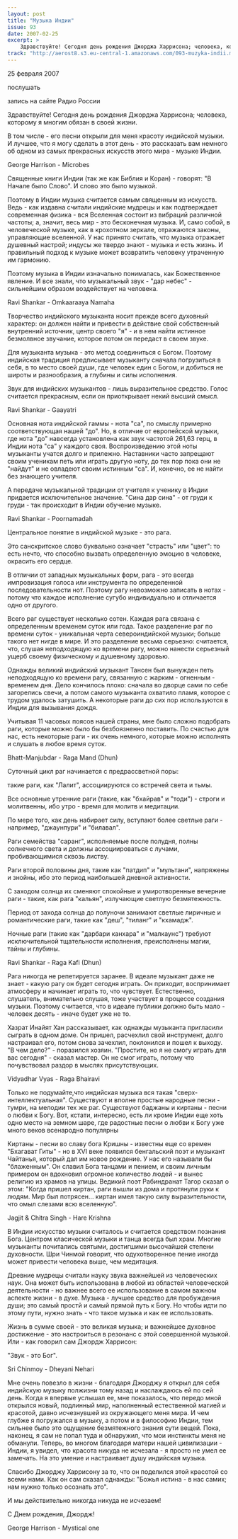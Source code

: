 ```yaml
---
layout: post
title: "Музыка Индии"
issue: 93
date: 2007-02-25
excerpt: >
    Здравствуйте! Сегодня день рождения Джорджа Харрисона; человека, которому я многим обязан в своей жизни.
track: "http://aerost8.s3.eu-central-1.amazonaws.com/093-muzyka-indii.mp3"
---
```


25 февраля 2007

послушать

запись на сайте Радио России

Здравствуйте! Сегодня день рождения Джорджа Харрисона; человека, которому я многим обязан в своей жизни.

В том числе - его песни открыли для меня красоту индийской музыки. И лучшее, что я могу сделать в этот день - это рассказать вам немного об одном из самых прекрасных искусств этого мира - музыке Индии.

George Harrison - Microbes

Священные книги Индии (так же как Библия и Коран) - говорят: "В Начале было Слово". И слово это было музыкой.

Поэтому в Индии музыка считается самым священным из искусств. Ведь - как издавна считали индийские мудрецы и как подтверждает современная физика - вся Вселенная состоит из вибраций различной частоты; а, значит, весь мир - это бесконечная музыка. И, само собой, в человеческой музыке, как в крохотном зеркале, отражаются законы, управляющие вселенной. У нас принято считать, что музыка отражает душевный настрой; индусы же твердо знают - музыка и есть жизнь. И правильный подход к музыке может возвратить человеку утраченную им гармонию.

Поэтому музыка в Индии изначально понималась, как Божественное явление. И все знали, что музыкальный звук - "дар небес" - сильнейшим образом воздействует на человека.

Ravi Shankar - Omkaaraaya Namaha

Творчество индийского музыканта носит прежде всего духовный характер: он должен найти и привести в действие свой собственный внутренний источник, центр своего "я" - и в нем найти истинное безмолвное звучание, которое потом он передаст в своем звуке.

Для музыканта музыка - это метод соединиться с Богом. Поэтому индийская традиция предписывает музыканту сначала погрузиться в себя, в то место своей души, где человек един с Богом, и добиться не широты и разнообразия, а глубины и силы исполнения.

Звук для индийских музыкантов - лишь выразительное средство. Голос считается прекрасным, если он приоткрывает некий высший смысл.

Ravi Shankar - Gaayatri

Основная нота индийской гаммы - нота "са", по смыслу примерно соответствующая нашей "до". Но, в отличие от европейской музыки, где нота "до" навсегда установлена как звук частотой 261,63 герц, в Индии нота "са" у каждого своя. Воспроизведению этой ноты музыканты учатся долго и прилежно. Наставники часто запрещают своим ученикам петь или играть другую ноту, до тех пор пока они не "найдут" и не овладеют своим истинным "са". И, конечно, ее не найти без знающего учителя.

А передаче музыкальной традиции от учителя к ученику в Индии придается исключительное значение. "Сина дар сина" - от груди к груди - так происходит в Индии обучение музыке.

Ravi Shankar - Poornamadah

Центральное понятие в индийской музыке - это рага.

Это санскритское слово буквально означает "страсть" или "цвет": то есть нечто, что способно вызвать определенную эмоцию в человеке, окрасить его сердце.

В отличии от западных музыкальных форм, рага - это всегда импровизация голоса или инструмента по определенной последовательности нот. Поэтому рагу невозможно записать в нотах - потому что каждое исполнение сугубо индивидуально и отличается одно от другого.

Всего раг существует несколько сотен. Каждая рага связана с определенным временем суток или года. Такое разделение раг по времени суток - уникальная черта североиндийской музыки; больше такого нет нигде в мире. И это разделение весьма серьезно: считается, что, слушая неподходящую ко времени рагу, можно нанести серьезный ущерб своему физическому и душевному здоровью.

Однажды великий индийский музыкант Тансен был вынужден петь неподходящую ко времени рагу, связанную с жарким - огненным - временем дня. Дело кончилось плохо: сначала во дворце сами по себе загорелись свечи, а потом самого музыканта охватило пламя, которое с трудом удалось затушить. А некоторые раги до сих пор используются в Индии для вызывания дождя.

Учитывая 11 часовых поясов нашей страны, мне было сложно подобрать раги, которые можно было бы безбоязненно поставить. По счастью для нас, есть некоторые раги - их очень немного, которые можно исполнять и слушать в любое время суток.

Bhatt-Manjubdar - Raga Mand (Dhun)

Суточный цикл раг начинается с предрассветной поры:

такие раги, как "Лалит", ассоциируются со встречей света и тьмы.

Все основные утренние раги (такие, как "бхайрав" и "тоди") - строги и молитвенны, ибо утро - время для молитв и медитации.

По мере того, как день набирает силу, вступают более светлые раги - например, "джаунпури" и "билавал".

Раги семейства "саранг", исполняемые после полудня, полны солнечного света и должны ассоциироваться с лучами, пробивающимися сквозь листву.

Раги второй половины дня, такие как "патдип" и "мультани", напряжены и знойны, ибо это период наибольшей дневной активности.

С заходом солнца их сменяют спокойные и умиротворенные вечерние раги - такие, как рага "кальян", излучающие светлую безмятежность.

Период от захода солнца до полуночи занимают светлые лиричные и романтические раги, такие как "деш", "тиланг" и "кхамадж".

Ночные раги (такие как "дарбари канхара" и "малкаунс") требуют исключительной тщательности исполнения, преисполнены магии, тайны и глубины.

Ravi Shankar - Raga Kafi (Dhun)

Рага никогда не репетируется заранее. В идеале музыкант даже не знает - какую рагу он будет сегодня играть. Он приходит, воспринимает атмосферу и начинает играть то, что чувствует. Естественно, слушатель, внимательно слушая, тоже участвует в процессе создания музыки. Поэтому считается, что в идеале публики должно быть мало - человек десять - иначе будет уже не то.

Хазрат Инайят Хан рассказывает, как однажды музыканта пригласили сыграть в одном доме. Он пришел, расчехлил свой инструмент, долго настраивал его, потом снова зачехлил, поклонился и пошел к выходу. "В чем дело?" - поразился хозяин. "Простите, но я не смогу играть для вас сегодня" - сказал мастер. Он не смог играть, потому что почувствовал раздор в мыслях присутствующих.

Vidyadhar Vyas - Raga Bhairavi

Только не подумайте,что индийская музыка вся такая "сверх-интеллектуальная". Существуют и вполне простые народные песни - тумри, на мелодии тех же раг. Существуют баджаны и киртаны - песни о любви к Богу. Вот, кстати, интересно, есть ли кроме Индии еще хоть одно место на земном шаре, где радостные песни о любви к Богу уже много веков всенародно популярны

Киртаны - песни во славу бога Кришны - известны еще со времен "Бхагават Гиты" - но в XVI веке появился бенгальский поэт и музыкант Чайтанья, который дал им новое рождение. У нас его называли бы "блаженным". Он славил Бога танцами и пением, и своим личным примером он вдохновил огромное количество людей - и вынес религию из храмов на улицы. Ведикий поэт Рабиндранат Тагор сказал о этом: "Когда пришел киртан, раги вышли из дома и протянули руки к людям. Мир был потрясен... киртан имел такую силу выразительности, что омыл слезами всю вселенную".

Jagjit & Chitra Singh - Hare Krishna

В Индии искусство музыки считалось и считается средством познания Бога. Центром класической музыки и танца всегда был храм. Многие музыканты почитались святыми, достигшими высочайшей степени духовности. Шри Чинмой говорит, что одухотворенное пение иногда может привести человека выше, чем медитация.

Древние мудрецы считали науку звука важнейшей из человеческих наук. Она может быть использована в любой из областей человеческой деятельности - но важнее всего ее использование в самом важном аспекте жизни - в духе. Музыка - лучшее средство для пробуждения души; это самый простй и самый прямой путь к Богу. Но чтобы идти по этому пути, нужно знать - что такое музыка и как ее использовать.

Жизнь в сумме своей - это великая музыка; и важнейшее духовное достижение - это настроиться в резонанс с этой совершенной музыкой. Или - как говорил сам Джордж Харрисон:

"Звук - это Бог".

Sri Chinmoy - Dheyani Nehari

Мне очень повезло в жизни - благодаря Джорджу я открыл для себя индийскую музыку полжизни тому назад и наслаждаюсь ей по сей день. Когда я впервые услышал ее, мне показалось, что передо мной открылся новый, подлинный мир, наполненный естественной магией и красотой, давно исчезнувшей из окружающего меня мира. И чем глубже я погружался в музыку, а потом и в философию Индии, тем сильнее было это ощущение безмятежного знания сути вещей. Пока, наконец, я сам не попал туда и обнаружил, что мои инстинкты меня не обманули. Теперь, во многом благодаря матери нашей цивилизации - Индии, я увидел, что красота никуда не исчезала - я просто не умел ее замечать. На это умение и настраивает душу индийская музыка.

Спасибо Джорджу Харрисону за то, что он поделился этой красотой со всеми нами. Как он сам сказал однажды: "Божья истина - в нас самих; нам нужно только осознать это".

И мы действительно никогда никуда не исчезаем!

С Днем рождения, Джордж!

George Harrison - Mystical one
